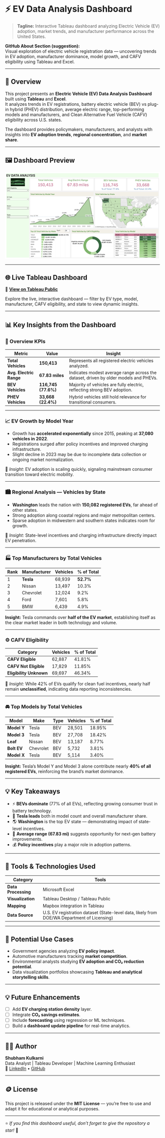 # ⚡ EV Data Analysis Dashboard

> **Tagline:** Interactive Tableau dashboard analyzing Electric Vehicle (EV) adoption, market trends, and manufacturer performance across the United States.

**GitHub About Section (suggestion):**  
Visual exploration of electric vehicle registration data — uncovering trends in EV adoption, manufacturer dominance, model growth, and CAFV eligibility using Tableau and Excel.

---

## 🚀 Overview

This project presents an **Electric Vehicle (EV) Data Analysis Dashboard** built using **Tableau** and **Excel**.  
It analyzes trends in EV registrations, battery electric vehicle (BEV) vs plug-in hybrid (PHEV) distribution, average electric range, top-performing models and manufacturers, and Clean Alternative Fuel Vehicle (CAFV) eligibility across U.S. states.

The dashboard provides policymakers, manufacturers, and analysts with insights into **EV adoption trends**, **regional concentration**, and **market share**.

---

## 🖼️ Dashboard Preview

![EV Data Analysis Dashboard](ev_dashboard.png)

---

## 🌐 Live Tableau Dashboard

🔗 **[View on Tableau Public](https://public.tableau.com/app/profile/shubham.kulkarni4831/viz/EV_DataAnalysis_17295684020190/EVDATAANALYSIS)**

Explore the live, interactive dashboard — filter by EV type, model, manufacturer, CAFV eligibility, and state to view dynamic insights.

---

## 📊 Key Insights from the Dashboard

### 🧭 Overview KPIs

| Metric | Value | Insight |
|--------|--------|----------|
| **Total Vehicles** | **150,413** | Represents all registered electric vehicles analyzed. |
| **Avg. Electric Range** | **67.83 miles** | Indicates modest average range across the dataset, driven by older models and PHEVs. |
| **BEV Vehicles** | **116,745 (77.6%)** | Majority of vehicles are fully electric, reflecting strong BEV adoption. |
| **PHEV Vehicles** | **33,668 (22.4%)** | Hybrid vehicles still hold relevance for transitional consumers. |

---

### 📈 EV Growth by Model Year
- Growth has **accelerated exponentially** since 2015, peaking at **37,080 vehicles in 2022**.  
- Registrations surged after policy incentives and improved charging infrastructure.  
- Slight decline in 2023 may be due to incomplete data collection or ongoing market normalization.

🧠 *Insight:* EV adoption is scaling quickly, signaling mainstream consumer transition toward electric mobility.

---

### 🏙️ Regional Analysis — Vehicles by State
- **Washington** leads the nation with **150,082 registered EVs**, far ahead of other states.  
- Strong adoption along coastal regions and major metropolitan centers.  
- Sparse adoption in midwestern and southern states indicates room for growth.

🧠 *Insight:* State-level incentives and charging infrastructure directly impact EV penetration.

---

### 🏭 Top Manufacturers by Total Vehicles

| Rank | Manufacturer | Vehicles | % of Total |
|------|---------------|-----------|-------------|
| 1 | **Tesla** | 68,939 | **52.7%** |
| 2 | Nissan | 13,497 | 10.3% |
| 3 | Chevrolet | 12,024 | 9.2% |
| 4 | Ford | 7,601 | 5.8% |
| 5 | BMW | 6,439 | 4.9% |

**Insight:** Tesla commands over **half of the EV market**, establishing itself as the clear market leader in both technology and volume.

---

### ⚙️ CAFV Eligibility
| Category | Vehicles | % of Total |
|-----------|-----------|-------------|
| **CAFV Eligible** | 62,887 | 41.81% |
| **CAFV Not Eligible** | 17,829 | 11.85% |
| **Eligibility Unknown** | 69,697 | 46.34% |

🧠 *Insight:* While 42% of EVs qualify for clean fuel incentives, nearly half remain **unclassified**, indicating data reporting inconsistencies.

---

### 🚘 Top Models by Total Vehicles

| Model | Make | Type | Vehicles | % of Total |
|--------|------|------|-----------|-------------|
| **Model Y** | Tesla | BEV | 28,501 | 18.95% |
| **Model 3** | Tesla | BEV | 27,708 | 18.42% |
| **Leaf** | Nissan | BEV | 13,187 | 8.77% |
| **Bolt EV** | Chevrolet | BEV | 5,732 | 3.81% |
| **Model X** | Tesla | BEV | 5,114 | 3.40% |

**Insight:** Tesla’s Model Y and Model 3 alone contribute nearly **40% of all registered EVs**, reinforcing the brand’s market dominance.

---

## 💡 Key Takeaways

- ⚡ **BEVs dominate** (77% of all EVs), reflecting growing consumer trust in battery technology.  
- 🚀 **Tesla leads** both in model count and overall manufacturer share.  
- 🌎 **Washington** is the top EV state — demonstrating impact of state-level incentives.  
- 🪫 **Average range (67.83 mi)** suggests opportunity for next-gen battery improvements.  
- 💰 **Policy incentives** play a major role in adoption patterns.

---

## 🧰 Tools & Technologies Used

| Category | Tools |
|-----------|-------|
| **Data Processing** | Microsoft Excel |
| **Visualization** | Tableau Desktop / Tableau Public |
| **Mapping** | Mapbox integration in Tableau |
| **Data Source** | U.S. EV registration dataset (State-level data, likely from DOE/WA Department of Licensing) |

---

## 💼 Potential Use Cases

- Government agencies analyzing **EV policy impact**.  
- Automotive manufacturers tracking **market competition**.  
- Environmental analysts studying **EV adoption and CO₂ reduction potential**.  
- Data visualization portfolios showcasing **Tableau and analytical storytelling skills**.

---

## 💡 Future Enhancements

- [ ] Add **EV charging station density** layer.  
- [ ] Integrate **CO₂ savings estimates**.  
- [ ] Include **forecasting** using regression or ML techniques.  
- [ ] Build a **dashboard update pipeline** for real-time analytics.  

---

## 🧑‍🚀 Author

**Shubham Kulkarni**  
Data Analyst | Tableau Developer | Machine Learning Enthusiast  
🔗 [LinkedIn](https://www.linkedin.com/in/shubham91999) • [GitHub](https://github.com/Shubham91999)

---

## 🪙 License

This project is released under the **MIT License** — you’re free to use and adapt it for educational or analytical purposes.

---

⭐ *If you find this dashboard useful, don’t forget to give the repository a star!* 🌟
